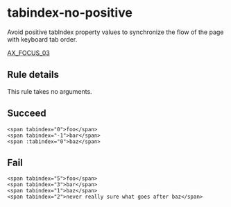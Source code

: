 # tabindex-no-positive

Avoid positive tabIndex property values to synchronize the flow of the page with keyboard tab order.

[AX_FOCUS_03](https://github.com/GoogleChrome/accessibility-developer-tools/wiki/Audit-Rules#ax_focus_03)

## Rule details

This rule takes no arguments.

## Succeed

```vue
<span tabindex="0">foo</span>
<span tabindex="-1">bar</span>
<span :tabindex="0">baz</span>
```

## Fail

```vue
<span tabindex="5">foo</span>
<span tabindex="3">bar</span>
<span tabindex="1">baz</span>
<span tabindex="2">never really sure what goes after baz</span>
```
